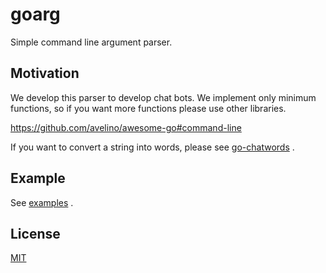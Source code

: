 # goarg

Simple command line argument parser.

## Motivation

We develop this parser to develop chat bots.
We implement only minimum functions,
so if you want more functions please use other libraries.

https://github.com/avelino/awesome-go#command-line

If you want to convert a string into words, please see [go-chatwords](https://github.com/suzuki-shunsuke/go-chatwords) .

## Example

See [examples](https://github.com/suzuki-shunsuke/goarg/tree/master/examples) .

## License

[MIT](LICENSE)
